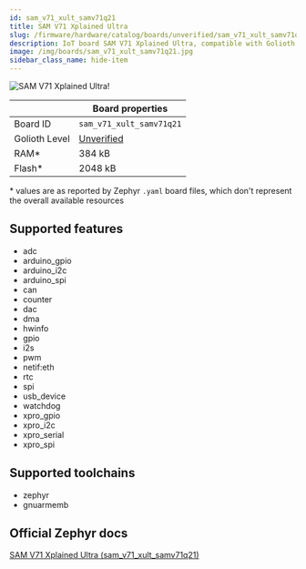 ```yaml
---
id: sam_v71_xult_samv71q21
title: SAM V71 Xplained Ultra
slug: /firmware/hardware/catalog/boards/unverified/sam_v71_xult_samv71q21
description: IoT board SAM V71 Xplained Ultra, compatible with Golioth at unverified level.
image: /img/boards/sam_v71_xult_samv71q21.jpg
sidebar_class_name: hide-item
---
```


[//]: # (This is an auto-generated file, do not edit! Changes to it will be lost upon re-generation)

![SAM V71 Xplained Ultra!](/img/boards/sam_v71_xult_samv71q21.jpg "SAM V71 Xplained Ultra")

|                | Board properties     |
| -------------  | -------------------- |
| Board ID       | `sam_v71_xult_samv71q21` |
| Golioth Level  | [Unverified](/firmware/hardware#unverified-boards) |
| RAM*           | 384 kB |
| Flash*         | 2048 kB |

\* values are as reported by Zephyr `.yaml` board files, which don't represent the overall available resources



## Supported features

* adc
* arduino_gpio
* arduino_i2c
* arduino_spi
* can
* counter
* dac
* dma
* hwinfo
* gpio
* i2s
* pwm
* netif:eth
* rtc
* spi
* usb_device
* watchdog
* xpro_gpio
* xpro_i2c
* xpro_serial
* xpro_spi

## Supported toolchains

* zephyr
* gnuarmemb

## Official Zephyr docs

[SAM V71 Xplained Ultra (sam_v71_xult_samv71q21)](https://docs.zephyrproject.org/latest/boards/atmel/sam/sam_v71_xult/doc/index.html)

